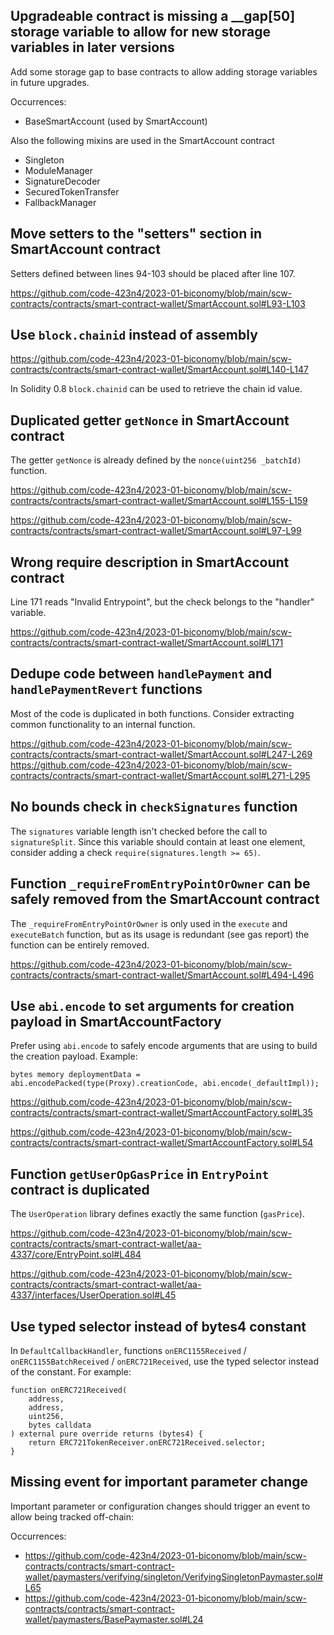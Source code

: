 ## Upgradeable contract is missing a __gap[50] storage variable to allow for new storage variables in later versions	

Add some storage gap to base contracts to allow adding storage variables in future upgrades.

Occurrences:

- BaseSmartAccount (used by SmartAccount)

Also the following mixins are used in the SmartAccount contract

- Singleton
- ModuleManager
- SignatureDecoder
- SecuredTokenTransfer
- FallbackManager

## Move setters to the "setters" section in SmartAccount contract

Setters defined between lines 94-103 should be placed after line 107.

https://github.com/code-423n4/2023-01-biconomy/blob/main/scw-contracts/contracts/smart-contract-wallet/SmartAccount.sol#L93-L103

## Use `block.chainid` instead of assembly

https://github.com/code-423n4/2023-01-biconomy/blob/main/scw-contracts/contracts/smart-contract-wallet/SmartAccount.sol#L140-L147

In Solidity 0.8 `block.chainid` can be used to retrieve the chain id value.

## Duplicated getter `getNonce` in SmartAccount contract

The getter `getNonce` is already defined by the `nonce(uint256 _batchId)` function.

https://github.com/code-423n4/2023-01-biconomy/blob/main/scw-contracts/contracts/smart-contract-wallet/SmartAccount.sol#L155-L159

https://github.com/code-423n4/2023-01-biconomy/blob/main/scw-contracts/contracts/smart-contract-wallet/SmartAccount.sol#L97-L99

## Wrong require description in SmartAccount contract

Line 171 reads "Invalid Entrypoint", but the check belongs to the "handler" variable.

https://github.com/code-423n4/2023-01-biconomy/blob/main/scw-contracts/contracts/smart-contract-wallet/SmartAccount.sol#L171


## Dedupe code between `handlePayment` and `handlePaymentRevert` functions

Most of the code is duplicated in both functions. Consider extracting common functionality to an internal function.

https://github.com/code-423n4/2023-01-biconomy/blob/main/scw-contracts/contracts/smart-contract-wallet/SmartAccount.sol#L247-L269
https://github.com/code-423n4/2023-01-biconomy/blob/main/scw-contracts/contracts/smart-contract-wallet/SmartAccount.sol#L271-L295

## No bounds check in `checkSignatures` function

The `signatures` variable length isn't checked before the call to `signatureSplit`. Since this variable should contain at least one element, consider adding a check `require(signatures.length >= 65)`.

## Function `_requireFromEntryPointOrOwner` can be safely removed from the SmartAccount contract

The `_requireFromEntryPointOrOwner` is only used in the `execute` and `executeBatch` function, but as its usage is redundant (see gas report) the function can be entirely removed.

https://github.com/code-423n4/2023-01-biconomy/blob/main/scw-contracts/contracts/smart-contract-wallet/SmartAccount.sol#L494-L496

## Use `abi.encode` to set arguments for creation payload in SmartAccountFactory

Prefer using `abi.encode` to safely encode arguments that are using to build the creation payload. Example:

```solidity
bytes memory deploymentData = abi.encodePacked(type(Proxy).creationCode, abi.encode(_defaultImpl));
```

https://github.com/code-423n4/2023-01-biconomy/blob/main/scw-contracts/contracts/smart-contract-wallet/SmartAccountFactory.sol#L35

https://github.com/code-423n4/2023-01-biconomy/blob/main/scw-contracts/contracts/smart-contract-wallet/SmartAccountFactory.sol#L54

## Function `getUserOpGasPrice` in `EntryPoint` contract is duplicated

The `UserOperation` library defines exactly the same function (`gasPrice`).

https://github.com/code-423n4/2023-01-biconomy/blob/main/scw-contracts/contracts/smart-contract-wallet/aa-4337/core/EntryPoint.sol#L484

https://github.com/code-423n4/2023-01-biconomy/blob/main/scw-contracts/contracts/smart-contract-wallet/aa-4337/interfaces/UserOperation.sol#L45

## Use typed selector instead of bytes4 constant

In `DefaultCallbackHandler`, functions `onERC1155Received` / `onERC1155BatchReceived` / `onERC721Received`, use the typed selector instead of the constant. For example:

```
function onERC721Received(
    address,
    address,
    uint256,
    bytes calldata
) external pure override returns (bytes4) {
    return ERC721TokenReceiver.onERC721Received.selector;
}
```

## Missing event for important parameter change	

Important parameter or configuration changes should trigger an event to allow being tracked off-chain:

Occurrences:

- https://github.com/code-423n4/2023-01-biconomy/blob/main/scw-contracts/contracts/smart-contract-wallet/paymasters/verifying/singleton/VerifyingSingletonPaymaster.sol#L65
- https://github.com/code-423n4/2023-01-biconomy/blob/main/scw-contracts/contracts/smart-contract-wallet/paymasters/BasePaymaster.sol#L24